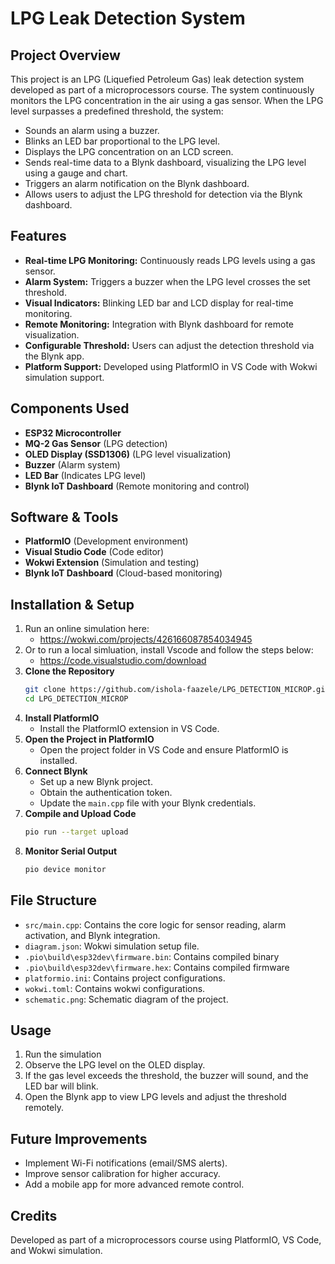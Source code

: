 # LPG Leak Detection System

## Project Overview

This project is an LPG (Liquefied Petroleum Gas) leak detection system developed as part of a microprocessors course. The system continuously monitors the LPG concentration in the air using a gas sensor. When the LPG level surpasses a predefined threshold, the system:

- Sounds an alarm using a buzzer.
- Blinks an LED bar proportional to the LPG level.
- Displays the LPG concentration on an LCD screen.
- Sends real-time data to a Blynk dashboard, visualizing the LPG level using a gauge and chart.
- Triggers an alarm notification on the Blynk dashboard.
- Allows users to adjust the LPG threshold for detection via the Blynk dashboard.

## Features

- **Real-time LPG Monitoring:** Continuously reads LPG levels using a gas sensor.
- **Alarm System:** Triggers a buzzer when the LPG level crosses the set threshold.
- **Visual Indicators:** Blinking LED bar and LCD display for real-time monitoring.
- **Remote Monitoring:** Integration with Blynk dashboard for remote visualization.
- **Configurable Threshold:** Users can adjust the detection threshold via the Blynk app.
- **Platform Support:** Developed using PlatformIO in VS Code with Wokwi simulation support.

## Components Used

- **ESP32 Microcontroller**
- **MQ-2 Gas Sensor** (LPG detection)
- **OLED Display (SSD1306)** (LPG level visualization)
- **Buzzer** (Alarm system)
- **LED Bar** (Indicates LPG level)
- **Blynk IoT Dashboard** (Remote monitoring and control)

## Software & Tools

- **PlatformIO** (Development environment)
- **Visual Studio Code** (Code editor)
- **Wokwi Extension** (Simulation and testing)
- **Blynk IoT Dashboard** (Cloud-based monitoring)

## Installation & Setup

1. Run an online simulation here:
   - https://wokwi.com/projects/426166087854034945
2. Or to run a local simluation, install Vscode and follow the steps below:
   - https://code.visualstudio.com/download
3. **Clone the Repository**
   ```bash
   git clone https://github.com/ishola-faazele/LPG_DETECTION_MICROP.git
   cd LPG_DETECTION_MICROP
   ```
4. **Install PlatformIO**
   - Install the PlatformIO extension in VS Code.
5. **Open the Project in PlatformIO**
   - Open the project folder in VS Code and ensure PlatformIO is installed.
6. **Connect Blynk**
   - Set up a new Blynk project.
   - Obtain the authentication token.
   - Update the `main.cpp` file with your Blynk credentials.
7. **Compile and Upload Code**
   ```bash
   pio run --target upload
   ```
8. **Monitor Serial Output**
   ```bash
   pio device monitor
   ```

## File Structure

- `src/main.cpp`: Contains the core logic for sensor reading, alarm activation, and Blynk integration.
- `diagram.json`: Wokwi simulation setup file.
- `.pio\build\esp32dev\firmware.bin`: Contains compiled binary
- `.pio\build\esp32dev\firmware.hex`: Contains compiled firmware
- `platformio.ini`: Contains project configurations.
- `wokwi.toml`: Contains wokwi configurations.
- `schematic.png`: Schematic diagram of the project.

## Usage

1. Run the simulation
2. Observe the LPG level on the OLED display.
3. If the gas level exceeds the threshold, the buzzer will sound, and the LED bar will blink.
4. Open the Blynk app to view LPG levels and adjust the threshold remotely.

## Future Improvements

- Implement Wi-Fi notifications (email/SMS alerts).
- Improve sensor calibration for higher accuracy.
- Add a mobile app for more advanced remote control.

## Credits

Developed as part of a microprocessors course using PlatformIO, VS Code, and Wokwi simulation.
